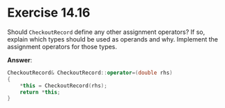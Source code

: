 # Exercise 14.16

Should `CheckoutRecord` define any other assignment operators? If so, explain which types should be used as operands and why. Implement the assignment operators for those types.

**Answer**:

```cpp
CheckoutRecord& CheckoutRecord::operator=(double rhs)
{
    *this = CheckoutRecord(rhs);
    return *this;
}
```